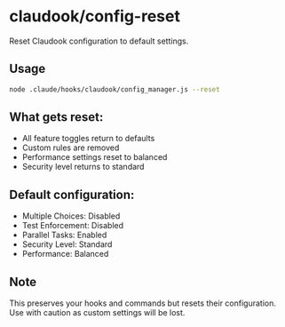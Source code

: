 # claudook/config-reset

Reset Claudook configuration to default settings.

## Usage
```bash
node .claude/hooks/claudook/config_manager.js --reset
```

## What gets reset:
- All feature toggles return to defaults
- Custom rules are removed
- Performance settings reset to balanced
- Security level returns to standard

## Default configuration:
- Multiple Choices: Disabled
- Test Enforcement: Disabled
- Parallel Tasks: Enabled
- Security Level: Standard
- Performance: Balanced

## Note
This preserves your hooks and commands but resets their configuration. Use with caution as custom settings will be lost.